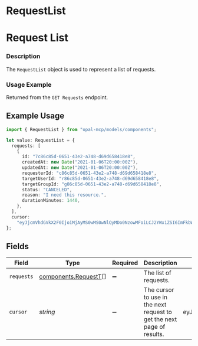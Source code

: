 # RequestList

# Request List
### Description
The `RequestList` object is used to represent a list of requests.

### Usage Example
Returned from the `GET Requests` endpoint.

## Example Usage

```typescript
import { RequestList } from "opal-mcp/models/components";

let value: RequestList = {
  requests: [
    {
      id: "7c86c85d-0651-43e2-a748-d69d658418e8",
      createdAt: new Date("2021-01-06T20:00:00Z"),
      updatedAt: new Date("2021-01-06T20:00:00Z"),
      requesterId: "c86c85d-0651-43e2-a748-d69d658418e8",
      targetUserId: "r86c85d-0651-43e2-a748-d69d658418e8",
      targetGroupId: "g86c85d-0651-43e2-a748-d69d658418e8",
      status: "CANCELED",
      reason: "I need this resource.",
      durationMinutes: 1440,
    },
  ],
  cursor:
    "eyJjcmVhdGVkX2F0IjoiMjAyMS0wMS0wNlQyMDo0NzowMFoiLCJ2YWx1ZSI6ImFkbWluIn0=",
};
```

## Fields

| Field                                                                    | Type                                                                     | Required                                                                 | Description                                                              | Example                                                                  |
| ------------------------------------------------------------------------ | ------------------------------------------------------------------------ | ------------------------------------------------------------------------ | ------------------------------------------------------------------------ | ------------------------------------------------------------------------ |
| `requests`                                                               | [components.RequestT](../../models/components/requestt.md)[]             | :heavy_minus_sign:                                                       | The list of requests.                                                    |                                                                          |
| `cursor`                                                                 | *string*                                                                 | :heavy_minus_sign:                                                       | The cursor to use in the next request to get the next page of results.   | eyJjcmVhdGVkX2F0IjoiMjAyMS0wMS0wNlQyMDo0NzowMFoiLCJ2YWx1ZSI6ImFkbWluIn0= |